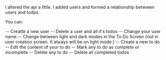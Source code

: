 I altered the api a little. I added users and formed a relationship betwwen users and todos.

You can:

-- Creatte a new user
-- Delete a user and all it's todos
-- Change your user name
-- Change between light and dark modes in the To Do Screen (not in user creation screen. It always will be on light mode.)
-- Create a new to do
-- Edit the content of your to do
-- Mark any to do as complete or incomplete
-- Delete any to do
-- Delete all completed todos
